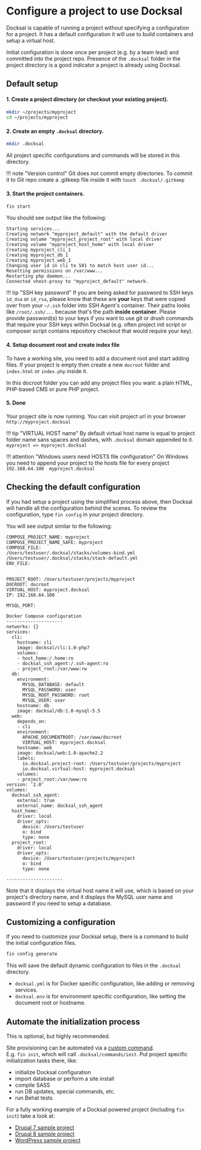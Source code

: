 # Configure a project to use Docksal

Docksal is capable of running a project without specifying a configuration for a project. 
It has a default configuration it will use to build containers and setup a virtual host.

Initial configuration is done once per project (e.g. by a team lead) and committed into the project repo. 
Presence of the `.docksal` folder in the project directory is a good indicator a project is already using Docksal.

## Default setup

#### 1. Create a project directory (or checkout your existing project).

```bash
mkdir ~/projects/myproject
cd ~/projects/myproject
```

#### 2. Create an empty `.docksal` directory. 

```bash
mkdir .docksal
```

All project specific configurations and commands will be stored in this directory.

!!! note "Version control" 
    Git does not commit empty directories. To commit it to Git repo create a .gitkeep file inside it with `touch .docksal/.gitkeep`

#### 3. Start the project containers.

```bash
fin start
```

You should see output like the following:

```
Starting services...
Creating network "myproject_default" with the default driver
Creating volume "myproject_project_root" with local driver
Creating volume "myproject_host_home" with local driver
Creating myproject_cli_1
Creating myproject_db_1
Creating myproject_web_1
Changing user id in cli to 501 to match host user id...
Resetting permissions on /var/www...
Restarting php daemon...
Connected vhost-proxy to "myproject_default" network.
```

!!! tip "SSH key password"
    If you are being asked for password to SSH keys `id_dsa` or `id_rsa`, please know that these are **your** keys that were copied over from your `~/.ssh` folder into SSH Agent's container. Their paths looks like `/root/.ssh/...` because that's the path **inside container**. Please provide password(s) to your keys if you want to use git or drush commands that require your SSH keys within Docksal (e.g. often project init script or composer script contains repository checkout that would require your key).

#### 4. Setup document root and create index file

To have a working site, you need to add a document root and start adding files. If your project is empty then create a new `docroot` folder and `index.html` or `index.php` inside it.

In this docroot folder you can add any project files you want: a plain HTML, PHP-based CMS or pure PHP project.

#### 5. Done

Your project site is now running. You can visit project url in your browser `http://myproject.docksal`

!!! tip "VIRTUAL HOST name"
    By default virtual host name is equal to project folder name sans spaces and dashes, with `.docksal` domain appended to it. `myproject => myproject.docksal`

!!! attention "Windows users need HOSTS file configuration"
    On Windows you need to append your project to the hosts file for every project `192.168.64.100  myproject.docksal`

## Checking the default configuration

If you had setup a project using the simplified process above, then Docksal will handle all the configuration
behind the scenes. To review the configuration, type `fin config` in your project directory.

You will see output similar to the following:

```
COMPOSE_PROJECT_NAME: myproject
COMPOSE_PROJECT_NAME_SAFE: myproject
COMPOSE_FILE:
/Users/testuser/.docksal/stacks/volumes-bind.yml
/Users/testuser/.docksal/stacks/stack-default.yml
ENV_FILE:


PROJECT_ROOT: /Users/testuser/projects/myproject
DOCROOT: docroot
VIRTUAL_HOST: myproject.docksal
IP: 192.168.64.100

MYSQL_PORT:

Docker Compose configuration
---------------------
networks: {}
services:
  cli:
    hostname: cli
    image: docksal/cli:1.0-php7
    volumes:
    - host_home:/.home:ro
    - docksal_ssh_agent:/.ssh-agent:ro
    - project_root:/var/www:rw
  db:
    environment:
      MYSQL_DATABASE: default
      MYSQL_PASSWORD: user
      MYSQL_ROOT_PASSWORD: root
      MYSQL_USER: user
    hostname: db
    image: docksal/db:1.0-mysql-5.5
  web:
    depends_on:
    - cli
    environment:
      APACHE_DOCUMENTROOT: /var/www/docroot
      VIRTUAL_HOST: myproject.docksal
    hostname: web
    image: docksal/web:1.0-apache2.2
    labels:
      io.docksal.project-root: /Users/testuser/projects/myproject
      io.docksal.virtual-host: myproject.docksal
    volumes:
    - project_root:/var/www:ro
version: '2.0'
volumes:
  docksal_ssh_agent:
    external: true
    external_name: docksal_ssh_agent
  host_home:
    driver: local
    driver_opts:
      device: /Users/testuser
      o: bind
      type: none
  project_root:
    driver: local
    driver_opts:
      device: /Users/testuser/projects/myproject
      o: bind
      type: none

---------------------
```

Note that it displays the virtual host name it will use, which is based on your
project's directory name, and it displays the MySQL user name and password if
you need to setup a database.

## Customizing a configuration

If you need to customize your Docksal setup, there is a command to build the initial configuration files.

```bash
fin config generate
```

This will save the default dynamic configuration to files in the `.docksal` directory.

- `docksal.yml` is for Docker specific configuration, like adding or removing services.
- `docksal.env` is for environment specific configuration, like setting the document root or hostname.

## Automate the initialization process

This is optional, but highly recommended.

Site provisioning can be automated via a [custom command](custom-commands.md).  
E.g. `fin init`, which will call `.docksal/commands/init`. Put project specific initialization tasks there, like:

- initialize Docksal configuration
- import database or perform a site install
- compile SASS
- run DB updates, special commands, etc.
- run Behat tests

For a fully working example of a Docksal powered project (including `fin init`) take a look at:

- [Drupal 7 sample project](https://github.com/docksal/drupal7)
- [Drupal 8 sample project](https://github.com/docksal/drupal8)
- [WordPress sample project](https://github.com/docksal/wordpress)
